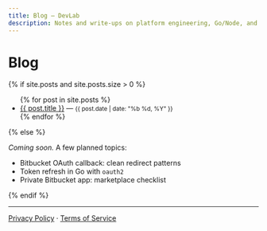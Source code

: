 ```yaml
---
title: Blog — DevLab
description: Notes and write-ups on platform engineering, Go/Node, and integrations.
---
```


# Blog

{% if site.posts and site.posts.size > 0 %}
<ul>
{% for post in site.posts %}
  <li>
    <a href="{{ site.baseurl }}{{ post.url }}">{{ post.title }}</a>
    — <small>{{ post.date | date: "%b %d, %Y" }}</small>
  </li>
{% endfor %}
</ul>
{% else %}

*Coming soon.* A few planned topics:
- Bitbucket OAuth callback: clean redirect patterns
- Token refresh in Go with `oauth2`
- Private Bitbucket app: marketplace checklist

{% endif %}

<hr />
<p>
  <a href="{{ site.baseurl }}/privacy">Privacy Policy</a> ·
  <a href="{{ site.baseurl }}/terms">Terms of Service</a>
</p>

